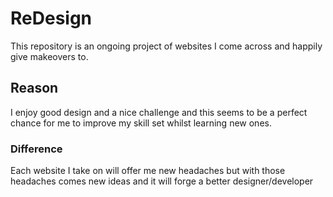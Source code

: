 # ReDesign
This repository is an ongoing project of websites I come across and happily give makeovers to.
## Reason
I enjoy good design and a nice challenge and this seems to be a perfect chance for me to improve my skill set whilst learning new ones. 
### Difference
Each website I take on will offer me new headaches but with those headaches comes new ideas and it will forge a better designer/developer

